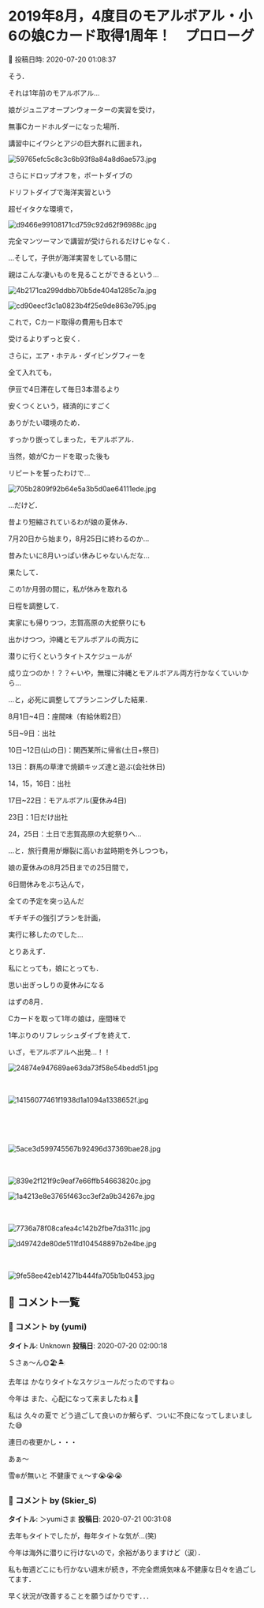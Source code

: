 # 2019年8月，4度目のモアルボアル・小6の娘Cカード取得1周年！　プロローグ

📅 投稿日時: 2020-07-20 01:08:37

そう．


それは1年前のモアルボアル…


娘がジュニアオープンウォーターの実習を受け，


無事Cカードホルダーになった場所．





講習中にイワシとアジの巨大群れに囲まれ，




![59765efc5c8c3c6b93f8a84a8d6ae573.jpg](images/59765efc5c8c3c6b93f8a84a8d6ae573.jpg)







さらにドロップオフを，ボートダイブの


ドリフトダイブで海洋実習という


超ゼイタクな環境で，




![d9466e99108171cd759c92d62f96988c.jpg](images/d9466e99108171cd759c92d62f96988c.jpg)




完全マンツーマンで講習が受けられるだけじゃなく．





…そして，子供が海洋実習をしている間に


親はこんな凄いものを見ることができるという…




![4b2171ca299ddbb70b5de404a1285c7a.jpg](images/4b2171ca299ddbb70b5de404a1285c7a.jpg)









![cd90eecf3c1a0823b4f25e9de863e795.jpg](images/cd90eecf3c1a0823b4f25e9de863e795.jpg)







これで，Cカード取得の費用も日本で


受けるよりずっと安く．


さらに，エア・ホテル・ダイビングフィーを


全て入れても，


伊豆で4日滞在して毎日3本潜るより


安くつくという，経済的にすごく


ありがたい環境のため．


すっかり嵌ってしまった，モアルボアル．


当然，娘がCカードを取った後も


リピートを誓ったわけで…




![705b2809f92b64e5a3b5d0ae64111ede.jpg](images/705b2809f92b64e5a3b5d0ae64111ede.jpg)







…だけど．


昔より短縮されているわが娘の夏休み．


7月20日から始まり，8月25日に終わるのか…


昔みたいに8月いっぱい休みじゃないんだな…





果たして．


この1か月弱の間に，私が休みを取れる


日程を調整して．


実家にも帰りつつ，志賀高原の大蛇祭りにも


出かけつつ，沖縄とモアルボアルの両方に


潜りに行くというタイトスケジュールが


成り立つのか！？？←いや，無理に沖縄とモアルボアル両方行かなくていいから…





…と，必死に調整してプランニングした結果．





8月1日~4日：座間味（有給休暇2日）


5日~9日：出社


10日~12日(山の日)：関西某所に帰省(土日+祭日)


13日：群馬の草津で焼額キッズ達と遊ぶ(会社休日)


14，15，16日：出社


17日~22日：モアルボアル(夏休み4日)


23日：1日だけ出社


24，25日：土日で志賀高原の大蛇祭りへ…





…と．旅行費用が爆裂に高いお盆時期を外しつつも，


娘の夏休みの8月25日までの25日間で，


6日間休みをぶち込んで，


全ての予定を突っ込んだ


ギチギチの強引プランを計画，


実行に移したのでした…





とりあえず．


私にとっても，娘にとっても．


思い出ぎっしりの夏休みになる


はずの8月．





Cカードを取って1年の娘は，座間味で


1年ぶりのリフレッシュダイブを終えて．


いざ，モアルボアルへ出発…！！




![24874e947689ae63da73f58e54bedd51.jpg](images/24874e947689ae63da73f58e54bedd51.jpg)

　

![14156077461f1938d1a1094a1338652f.jpg](images/14156077461f1938d1a1094a1338652f.jpg)

　


　

![5ace3d599745567b92496d37369bae28.jpg](images/5ace3d599745567b92496d37369bae28.jpg)

　

![839e2f121f9c9eaf7e66ffb54663820c.jpg](images/839e2f121f9c9eaf7e66ffb54663820c.jpg)






![1a4213e8e3765f463cc3ef2a9b34267e.jpg](images/1a4213e8e3765f463cc3ef2a9b34267e.jpg)

　

![7736a78f08cafea4c142b2fbe7da311c.jpg](images/7736a78f08cafea4c142b2fbe7da311c.jpg)






![d49742de80de511fd104548897b2e4be.jpg](images/d49742de80de511fd104548897b2e4be.jpg)

　

![9fe58ee42eb14271b444fa705b1b0453.jpg](images/9fe58ee42eb14271b444fa705b1b0453.jpg)

## 💬 コメント一覧

### 💬 コメント by (yumi)
**タイトル**: Unknown
**投稿日**: 2020-07-20 02:00:18

Ｓさぁ～ん🌞🏖️🏝️



去年は かなりタイトなスケジュールだったのですね☺️



今年は また、心配になって来ましたねぇ🤔



私は 久々の夏で どう過ごして良いのか解らず、ついに不良になってしまいました😅

連日の夜更かし・・・



あぁ～

雪❄️が無いと 不健康でぇ～す😭😭😭

### 💬 コメント by (Skier_S)
**タイトル**: ＞yumiさま
**投稿日**: 2020-07-21 00:31:08

去年もタイトでしたが，毎年タイトな気が…(笑)

今年は海外に潜りに行けないので，余裕がありますけど（涙）．



私も毎週どこにも行かない週末が続き，不完全燃焼気味＆不健康な日々を過ごしてます．

早く状況が改善することを願うばかりです．．．

